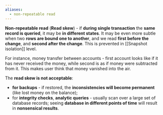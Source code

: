 ```yaml
---
aliases:
  - non-repeatable read
---
```

**Non-repeatable read** (**Read skew**) - if **during single transaction** the **same record is queried**, it may be **in different states**. It may be even more subtle when two **rows are bound one to another**, and we read **first before the change**, and **second after the change**. This is prevented in [[Snapshot isolation]] level.

For instance, money transfer between accounts - first account looks like if it has never received the money, while second is as if money were subtracted from it. This makes user think that money vanished into the air.

The **read skew is not acceptable**:
- **for backups** - if restored, the **inconsistencies will become permanent** (like lost money on the balance);
- for **integrity checks**, **analytic queries** - usually scan over a large set of database records; seeing **database in different points of time** will result in **nonsensical results**.

